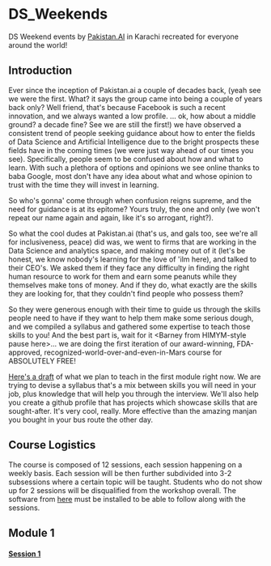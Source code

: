 # DS_Weekends
DS Weekend events by [Pakistan.AI](https://www.facebook.com/groups/1045006612234229/) in Karachi recreated for everyone around the world!

## Introduction
Ever since the inception of Pakistan.ai a couple of decades back, (yeah see we were the first. What? it says the group came into being a couple of years back only? Well friend, that's because Facebook is such a recent innovation, and we always wanted a low profile. ... ok, how about a middle ground? a decade fine? See we are still the first!) we have observed a consistent trend of people seeking guidance about how to enter the fields of Data Science and Artificial Intelligence due to the bright prospects these fields have in the coming times (we were just way ahead of our times you see). Specifically, people seem to be confused about how and what to learn. With such a plethora of options and opinions we see online thanks to baba Google, most don't have any idea about what and whose opinion to trust with the time they will invest in learning. 

So who's gonna' come through when confusion reigns supreme, and the need for guidance is at its epitome? Yours truly, the one and only (we won't repeat our name again and again, like it's so arrogant, right?). 

So what the cool dudes at Pakistan.ai (that's us, and gals too, see we're all for inclusiveness, peace) did was, we went to firms that are working in the Data Science and analytics space, and making money out of it (let's be honest, we know nobody's learning for the love of 'ilm here), and talked to their CEO's. We asked them if they face any difficulty in finding the right human resource to work for them and earn some peanuts while they themselves make tons of money. And if they do, what exactly are the skills they are looking for, that they couldn't find people who possess them? 

So they were generous enough with their time to guide us through the skills people need to have if they want to help them make some serious dough, and we compiled a syllabus and gathered some expertise to teach those skills to you! And the best part is, wait for it \<Barney from HIMYM-style pause here>... we are doing the first iteration of our award-winning, FDA-approved, recognized-world-over-and-even-in-Mars course for ABSOLUTELY FREE!

[Here's a draft](https://github.com/PakistanAI/DS_Weekends/blob/master/Outline_draft.md) of what we plan to teach in the first module right now. We are trying to devise a syllabus that's a mix between skills you will need in your job, plus knowledge that will help you through the interview. We'll also help you create a github profile that has projects which showcase skills that are sought-after. It's very cool, really. More effective than the amazing manjan you bought in your bus route the other day.

## Course Logistics
The course is composed of 12 sessions, each session happening on a weekly basis. Each session will be then further subdivided into 3-2 subsessions where a certain topic will be taught. Students who do not show up for 2 sessions will be disqualified from the workshop overall. The software from [here](https://github.com/PakistanAI/DS_Weekends/blob/master/Installation.md) must be installed to be able to follow along with the sessions.

## Module 1
#### [Session 1](https://github.com/PakistanAI/DS_Weekends/tree/master/session_1_iter_1)
